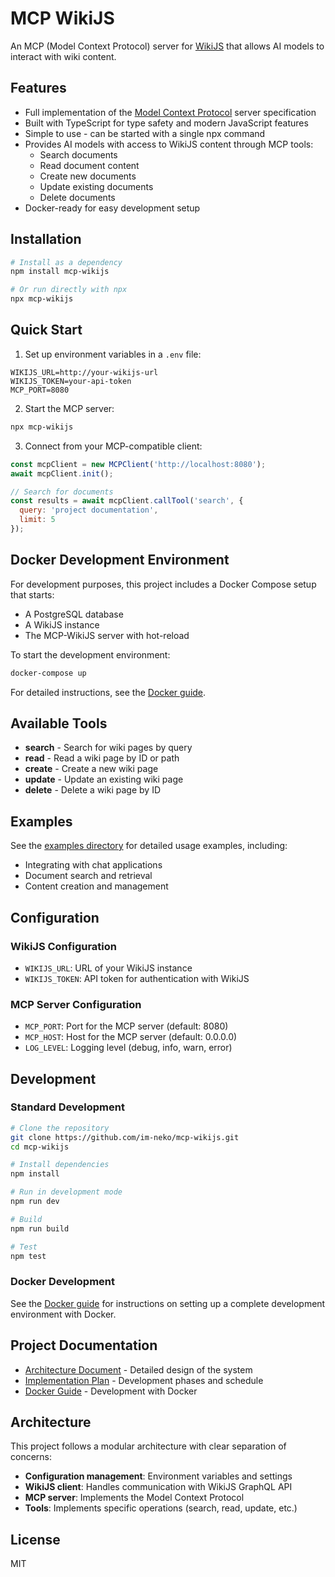 # MCP WikiJS

An MCP (Model Context Protocol) server for [WikiJS](https://js.wiki/) that allows AI models to interact with wiki content.

## Features

- Full implementation of the [Model Context Protocol](https://modelcontextprotocol.io/llms-full.txt) server specification
- Built with TypeScript for type safety and modern JavaScript features
- Simple to use - can be started with a single npx command
- Provides AI models with access to WikiJS content through MCP tools:
  - Search documents
  - Read document content
  - Create new documents
  - Update existing documents
  - Delete documents
- Docker-ready for easy development setup

## Installation

```bash
# Install as a dependency
npm install mcp-wikijs

# Or run directly with npx
npx mcp-wikijs
```

## Quick Start

1. Set up environment variables in a `.env` file:

```
WIKIJS_URL=http://your-wikijs-url
WIKIJS_TOKEN=your-api-token
MCP_PORT=8080
```

2. Start the MCP server:

```bash
npx mcp-wikijs
```

3. Connect from your MCP-compatible client:

```javascript
const mcpClient = new MCPClient('http://localhost:8080');
await mcpClient.init();

// Search for documents
const results = await mcpClient.callTool('search', {
  query: 'project documentation',
  limit: 5
});
```

## Docker Development Environment

For development purposes, this project includes a Docker Compose setup that starts:
- A PostgreSQL database
- A WikiJS instance
- The MCP-WikiJS server with hot-reload

To start the development environment:

```bash
docker-compose up
```

For detailed instructions, see the [Docker guide](./DOCKER.md).

## Available Tools

- **search** - Search for wiki pages by query
- **read** - Read a wiki page by ID or path
- **create** - Create a new wiki page
- **update** - Update an existing wiki page
- **delete** - Delete a wiki page by ID

## Examples

See the [examples directory](./examples) for detailed usage examples, including:
- Integrating with chat applications
- Document search and retrieval
- Content creation and management

## Configuration

### WikiJS Configuration

- `WIKIJS_URL`: URL of your WikiJS instance
- `WIKIJS_TOKEN`: API token for authentication with WikiJS

### MCP Server Configuration

- `MCP_PORT`: Port for the MCP server (default: 8080)
- `MCP_HOST`: Host for the MCP server (default: 0.0.0.0)
- `LOG_LEVEL`: Logging level (debug, info, warn, error)

## Development

### Standard Development

```bash
# Clone the repository
git clone https://github.com/im-neko/mcp-wikijs.git
cd mcp-wikijs

# Install dependencies
npm install

# Run in development mode
npm run dev

# Build
npm run build

# Test
npm test
```

### Docker Development

See the [Docker guide](./DOCKER.md) for instructions on setting up a complete development environment with Docker.

## Project Documentation

- [Architecture Document](./architecture.md) - Detailed design of the system
- [Implementation Plan](./implementation-plan.md) - Development phases and schedule
- [Docker Guide](./DOCKER.md) - Development with Docker

## Architecture

This project follows a modular architecture with clear separation of concerns:
- **Configuration management**: Environment variables and settings
- **WikiJS client**: Handles communication with WikiJS GraphQL API
- **MCP server**: Implements the Model Context Protocol
- **Tools**: Implements specific operations (search, read, update, etc.)

## License

MIT